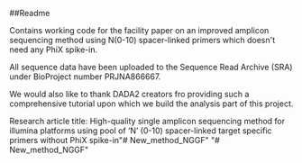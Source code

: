 ##Readme

Contains working code for the facility paper on an improved amplicon sequencing method using N(0-10) spacer-linked primers which doesn't need any PhiX spike-in.

All sequence data have been uploaded to the Sequence Read Archive (SRA) under BioProject number PRJNA866667.

We would also like to thank DADA2 creators fro providing such a comprehensive tutorial upon which we build the analysis part of this project.

Research article title: High-quality single amplicon sequencing method for illumina platforms using pool of ‘N’ (0-10) spacer-linked target specific primers without PhiX spike-in"# New_method_NGGF" 
"# New_method_NGGF" 
